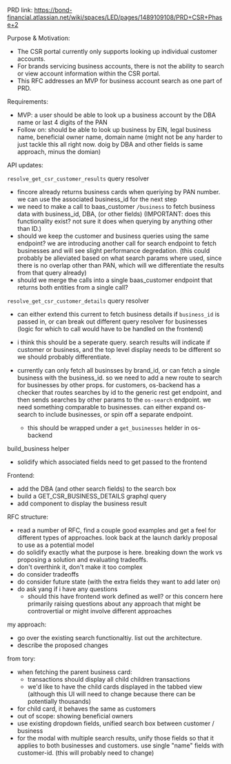 

PRD link: https://bond-financial.atlassian.net/wiki/spaces/LED/pages/1489109108/PRD+CSR+Phase+2

Purpose & Motivation:
- The CSR portal currently only supports looking up individual customer accounts.
- For brands servicing business accounts, there is not the ability to search or view account information within the CSR portal.
- This RFC addresses an MVP for business account search as one part of PRD.

Requirements:
- MVP: a user should be able to look up a business account by the DBA name or last 4 digits of the PAN
- Follow on: should be able to look up business by EIN, legal business name, beneficial owner name, domain name (might not be any harder to just tackle this all right now. doig by DBA and other fields is same approach, minus the domian)

 
API updates:

  
`resolve_get_csr_customer_results` query resolver 

- fincore already returns business cards when queriying by PAN number. we can use the associated business_id for the next step
- we need to make a call to baas_customer `/business` to fetch business data with business_id, DBA, (or other fields) (IMPORTANT: does this functionality exist? not sure it does when querying by anything other than ID.)
- should we keep the customer and business queries using the same endpoint? we are introducing another call for search endpoint to fetch businesses and will see slight performance degredation. (this could probably be alleviated based on what search params where used, since there is no overlap other than PAN, which will we differentiate the results from that query already)
- should we merge the calls into a single baas_customer endpoint that returns both entities from a single call?

`resolve_get_csr_customer_details` query resolver
- can either extend this current to fetch business details if `business_id` is passed in, or can break out different query resolver for businesses (logic for which to call would have to be handled on the frontend)
- i think this should be a seperate query. search results will indicate if customer or business, and the top level display needs to be different so we should probably differentiate.

- currently can only fetch all businsses by brand_id, or can fetch a single business with the business_id. so we need to add a new route to search for businesses by other props. for customers, os-backend has a checker that routes searches by id to the generic rest get endpoint, and then sends searches by other params to the `os-search` endpoint. we need something comparable to businesses. can either expand os-search to include businesses, or spin off a separate endpoint.
	- this should be wrapped under a `get_businesses` helder in os-backend

build_business helper
- solidify which associated fields need to get passed to the frontend

Frontend:
- add the DBA (and other search fields) to the search box
- build a GET_CSR_BUSINESS_DETAILS graphql query
- add component to display the business result


RFC structure:
- read a number of RFC, find a couple good examples and get a feel for different types of approaches. look back at the launch darkly proposal to use as a potential model
- do solidify exactly what the purpose is here. breaking down the work vs proposing a solution and evaluating tradeoffs.
- don't overthink it, don't make it too complex
- do consider tradeoffs
- do consider future state (with the extra fields they want to add later on)
- do ask yang if i have any questions
	- should this have frontend work defined as well? or this concern here primarily raising questions about any approach that might be controvertial or might involve different approaches


my approach:
- go over the existing search functionaltiy. list out the architecture.
- describe the proposed changes


from tory:
- when fetching the parent business card:
	- transactions should display all child children transactions
	- we'd like to have the child cards displayed in the tabbed view (although this UI will need to change because there can be potentially thousands)
- for child card, it behaves the same as customers
- out of scope: showing beneficial owners
- use existing dropdown fields, unified search box between customer / business
- for the modal with multiple search results, unify those fields so that it applies to both businesses and customers. use single "name" fields with customer-id. (this will probably need to change)